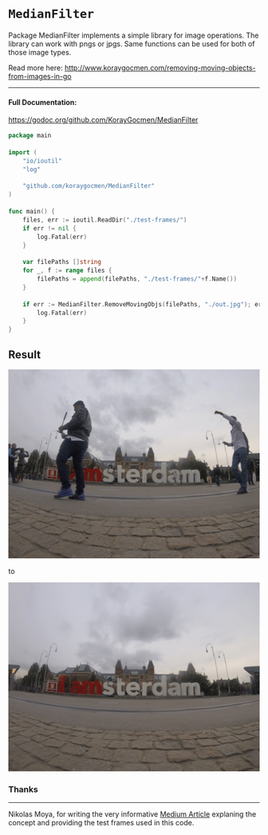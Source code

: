 # `MedianFilter`
	
Package MedianFilter implements a simple library for image operations. The library can work with pngs or jpgs. Same functions can be used for both of those image types.

Read more here:
http://www.koraygocmen.com/removing-moving-objects-from-images-in-go

---
#### Full Documentation:

https://godoc.org/github.com/KorayGocmen/MedianFilter

```go
package main

import (
	"io/ioutil"
	"log"

	"github.com/koraygocmen/MedianFilter"
)

func main() {
	files, err := ioutil.ReadDir("./test-frames/")
	if err != nil {
		log.Fatal(err)
	}

	var filePaths []string
	for _, f := range files {
		filePaths = append(filePaths, "./test-frames/"+f.Name())
	}

	if err := MedianFilter.RemoveMovingObjs(filePaths, "./out.jpg"); err != nil {
		log.Fatal(err)
	}
}
```

## Result
 ![input](github/input.gif)

 to

 ![output](github/out.png)

### Thanks 
---

Nikolas Moya, for writing the very informative [Medium Article](https://medium.com/@nikolasmoya/simple-algorithm-to-remove-moving-objects-from-pictures-cdd3396c68e0) explaning the concept and providing the test frames used in this code.
